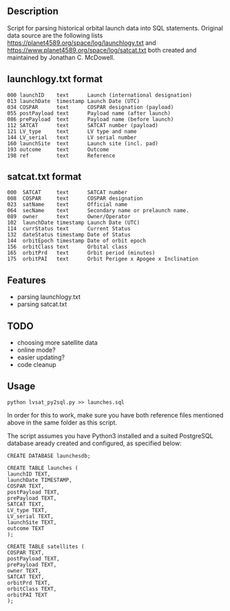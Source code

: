 ## Description

Script for parsing historical orbital launch data into SQL statements.
Original data source are the following lists https://planet4589.org/space/log/launchlogy.txt and
https://www.planet4589.org/space/log/satcat.txt both created and maintained by Jonathan C. McDowell.

## launchlogy.txt format

    000 launchID    text      Launch (international designation)
    013 launchDate  timestamp Launch Date (UTC)
    034 COSPAR      text      COSPAR designation (payload)
    055 postPayload text      Payload name (after launch)
    086 prePayload  text      Payload name (before launch)
    112 SATCAT      text      SATCAT number (payload)
    121 LV_type     text      LV type and name
    144 LV_serial   text      LV serial number
    160 launchSite  text      Launch site (incl. pad)
    193 outcome     text      Outcome
    198 ref         text      Reference

## satcat.txt format

    000  SATCAT     text      SATCAT number
    008  COSPAR     text      COSPAR designation
    023  satName    text      Official name
    064  secName    text      Secondary name or prelaunch name.
    089  owner      text      Owner/Operator
    102  launchDate timestamp Launch Date (UTC)
    114  currStatus text      Current Status
    132  dateStatus timestamp Date of Status
    144  orbitEpoch timestamp Date of orbit epoch
    156  orbitClass text      Orbital class
    165  orbitPrd   text      Orbit period (minutes)
    175  orbitPAI   text      Orbit Perigee x Apogee x Inclination

## Features

 - parsing launchlogy.txt
 - parsing satcat.txt

## TODO
 - choosing more satellite data
 - online mode?
 - easier updating?
 - code cleanup

## Usage

	python lvsat_py2sql.py >> launches.sql

In order for this to work, make sure you have both reference files mentioned above in the same folder as this script.

The script assumes you have Python3 installed and a suited PostgreSQL database aready created and configured, as specified below:
    
	CREATE DATABASE launchesdb;

	CREATE TABLE launches (
	launchID TEXT,
	launchDate TIMESTAMP,
	COSPAR TEXT,
	postPayload TEXT,
	prePayload TEXT,
	SATCAT TEXT,
	LV_type TEXT,
	LV_serial TEXT,
	launchSite TEXT,
	outcome TEXT
	);
		
	CREATE TABLE satellites (
	COSPAR TEXT,
	postPayload TEXT,
	prePayload TEXT,
	owner TEXT,
	SATCAT TEXT,
	orbitPrd TEXT,
	orbitClass TEXT,
	orbitPAI TEXT
	);

